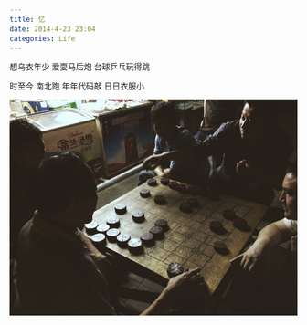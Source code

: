 ```yaml
---
title: 忆 
date: 2014-4-23 23:04
categories: Life
---
```


想乌衣年少
爱耍马后炮
台球乒乓玩得跳

时至今 南北跑
年年代码敲
日日衣服小

![](/image/图/忆.jpg)